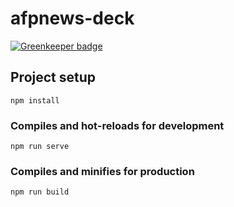 # afpnews-deck

[![Greenkeeper badge](https://badges.greenkeeper.io/julesbonnard/afpnews-deck.svg)](https://greenkeeper.io/)

## Project setup
```
npm install
```

### Compiles and hot-reloads for development
```
npm run serve
```

### Compiles and minifies for production
```
npm run build
```
